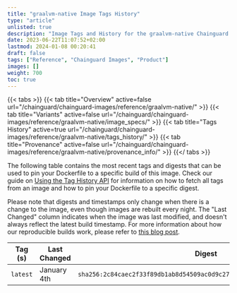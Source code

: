 ```yaml
---
title: "graalvm-native Image Tags History"
type: "article"
unlisted: true
description: "Image Tags and History for the graalvm-native Chainguard Image"
date: 2023-06-22T11:07:52+02:00
lastmod: 2024-01-08 00:20:41
draft: false
tags: ["Reference", "Chainguard Images", "Product"]
images: []
weight: 700
toc: true
---
```


{{< tabs >}}
{{< tab title="Overview" active=false url="/chainguard/chainguard-images/reference/graalvm-native/" >}}
{{< tab title="Variants" active=false url="/chainguard/chainguard-images/reference/graalvm-native/image_specs/" >}}
{{< tab title="Tags History" active=true url="/chainguard/chainguard-images/reference/graalvm-native/tags_history/" >}}
{{< tab title="Provenance" active=false url="/chainguard/chainguard-images/reference/graalvm-native/provenance_info/" >}}
{{</ tabs >}}

The following table contains the most recent tags and digests that can be used to pin your Dockerfile to a specific build of this image. Check our guide on [Using the Tag History API](/chainguard/chainguard-images/using-the-tag-history-api/) for information on how to fetch all tags from an image and how to pin your Dockerfile to a specific digest.

Please note that digests and timestamps only change when there is a change to the image, even though images are rebuilt every night. The "Last Changed" column indicates when the image was last modified, and doesn't always reflect the latest build timestamp. For more information about how our reproducible builds work, please refer to [this blog post](https://www.chainguard.dev/unchained/reproducing-chainguards-reproducible-image-builds).

| Tag (s)   | Last Changed | Digest                                                                    |
|-----------|--------------|---------------------------------------------------------------------------|
|  `latest` | January 4th  | `sha256:2c84caec2f33f89db1ab8d54509ac0d9c27eaef78bdd91ca8e8d71c6787501aa` |

